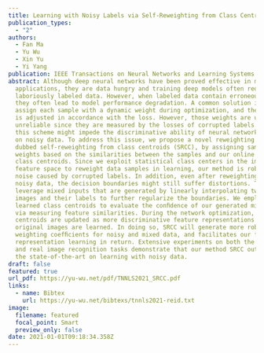 ```yaml
---
title: Learning with Noisy Labels via Self-Reweighting from Class Centroids
publication_types:
  - "2"
authors:
  - Fan Ma
  - Yu Wu
  - Xin Yu
  - Yi Yang
publication: IEEE Transactions on Neural Networks and Learning Systems (TNNLS)
abstract: Although deep neural networks have been proved effective in many
  applications, they are data hungry and training deep models often requires
  laboriously labeled data. However, when labeled data contain erroneous labels,
  they often lead to model performance degradation. A common solution is to
  assign each sample with a dynamic weight during optimization, and the weight
  is adjusted in accordance with the loss. However, those weights are usually
  unreliable since they are measured by the losses of corrupted labels. Thus,
  this scheme might impede the discriminative ability of neural networks trained
  on noisy data. To address this issue, we propose a novel reweighting method,
  dubbed self-reweighting from class centroids (SRCC), by assigning sample
  weights based on the similarities between the samples and our online learned
  class centroids. Since we exploit statistical class centers in the image
  feature space to reweight data samples in learning, our method is robust to
  noise caused by corrupted labels. In addition, even after reweighting the
  noisy data, the decision boundaries might still suffer distortions. Thus, we
  leverage mixed inputs that are generated by linearly interpolating two random
  images and their labels to further regularize the boundaries. We employ the
  learned class centroids to evaluate the conﬁdence of our generated mixed data
  via measuring feature similarities. During the network optimization, the class
  centroids are updated as more discriminative feature representations of
  original images are learned. In doing so, SRCC will generate more robust
  weighting coefﬁcients for noisy and mixed data, and facilitates our feature
  representation learning in return. Extensive experiments on both the synthetic
  and real image recognition tasks demonstrate that our method SRCC outperforms
  the state-of-the-art on learning with noisy data.
draft: false
featured: true
url_pdf: https://yu-wu.net/pdf/TNNLS2021_SRCC.pdf
links:
  - name: Bibtex
    url: https://yu-wu.net/bibtexs/tnnls2021-reid.txt
image:
  filename: featured
  focal_point: Smart
  preview_only: false
date: 2021-01-01T09:18:34.358Z
---
```

